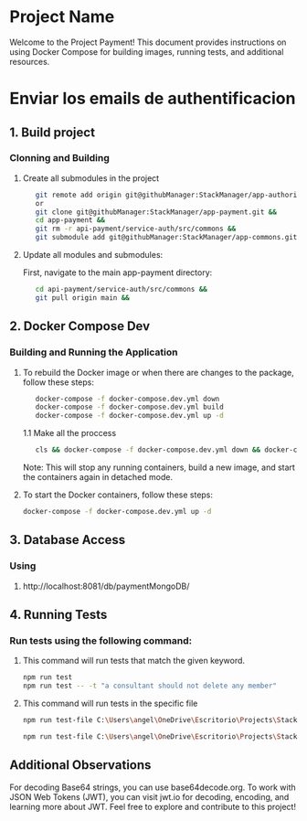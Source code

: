 # Project Name

Welcome to the Project Payment! This document provides instructions on using Docker Compose for building images, running tests, and additional resources.

# Enviar los emails de authentificacion

## 1. Build project

### Clonning and Building

1. Create all submodules in the project

   ```bash
      git remote add origin git@githubManager:StackManager/app-authorization.git
      or
      git clone git@githubManager:StackManager/app-payment.git &&
      cd app-payment &&
      git rm -r api-payment/service-auth/src/commons &&
      git submodule add git@githubManager:StackManager/app-commons.git api-payment/service-auth/src/commons &&

   ```

2. Update all modules and submodules:

   First, navigate to the main app-payment directory:

   ```bash
      cd api-payment/service-auth/src/commons &&
      git pull origin main &&
   ```

## 2. Docker Compose Dev

### Building and Running the Application

1. To rebuild the Docker image or when there are changes to the package, follow these steps:

   ```bash
      docker-compose -f docker-compose.dev.yml down
      docker-compose -f docker-compose.dev.yml build
      docker-compose -f docker-compose.dev.yml up -d
   ```

   1.1 Make all the proccess

   ```bash
      cls && docker-compose -f docker-compose.dev.yml down && docker-compose -f docker-compose.dev.yml build && docker-compose -f docker-compose.dev.yml up -d
   ```

   Note: This will stop any running containers, build a new image, and start the containers again in detached mode.

2. To start the Docker containers, follow these steps:
   ```bash
   docker-compose -f docker-compose.dev.yml up -d
   ```

## 3. Database Access

### Using

1. http://localhost:8081/db/paymentMongoDB/

## 4. Running Tests

### Run tests using the following command:

1. This command will run tests that match the given keyword.

   ```bash
   npm run test
   npm run test -- -t "a consultant should not delete any member"
   ```

2. This command will run tests in the specific file

   ```bash
   npm run test-file C:\Users\angel\OneDrive\Escritorio\Projects\StackManager\app-payment\api-payment\src\services\InstitutionSubscription\__test__\client\ClientSubscriptionCalculatePayment.test.ts

   npm run test-file C:\Users\angel\OneDrive\Escritorio\Projects\StackManager\app-payment\api-payment\src\services\InstitutionSubscription\__test__\client\ClientSubscriptionUpdate.test

   ```

## Additional Observations

For decoding Base64 strings, you can use base64decode.org.
To work with JSON Web Tokens (JWT), you can visit jwt.io for decoding, encoding, and learning more about JWT.
Feel free to explore and contribute to this project!
